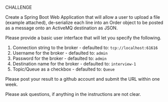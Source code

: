CHALLENGE

 

Create a Spring Boot Web Application that will allow a user to upload a file (example attached), de-serialize each line into an Order object to be posted as a message onto an ActiveMQ destination as JSON.

 

Please provide a basic user interface that will let you specify the following.

 

1. Connection string to the broker - defaulted to: `tcp://localhost:61616`
1. Username for the broker - defaulted to: `admin`
1. Password for the broker - defaulted to: `admin`
1. Destination name for the broker - defaulted to: `interview-1`
5. Topic/Queue as a checkbox - defaulted to: `Queue`

 

Please post your result to a github account and submit the URL within one week.

 

Please ask questions, if anything in the instructions are not clear.